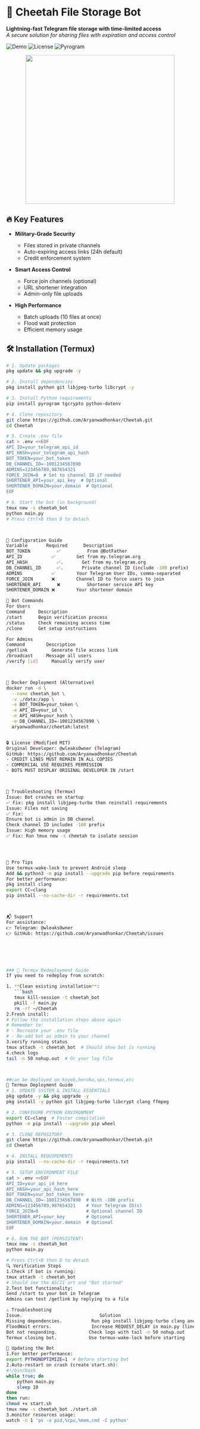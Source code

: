 # 🐆 Cheetah File Storage Bot 

**Lightning-fast Telegram file storage with time-limited access**  
*A secure solution for sharing files with expiration and access control*

![Demo](https://img.shields.io/badge/Status-Active-brightgreen) 
![License](https://img.shields.io/badge/License-MIT-blue)
![Pyrogram](https://img.shields.io/badge/Pyrogram-2.0-red)

<div align="center">
  <img src="https://github.com/Aryanwadhonkar/Cheetah/assets/your-repo/cheetah-banner.gif" width="400">
</div>

## 🔥 Key Features
- **Military-Grade Security**  
  - Files stored in private channels
  - Auto-expiring access links (24h default)
  - Credit enforcement system

- **Smart Access Control**  
  - Force join channels (optional)
  - URL shortener integration
  - Admin-only file uploads

- **High Performance**  
  - Batch uploads (10 files at once)
  - Flood wait protection
  - Efficient memory usage

## 🛠️ Installation (Termux)

```bash
# 1. Update packages
pkg update && pkg upgrade -y

# 2. Install dependencies
pkg install python git libjpeg-turbo libcrypt -y

# 3. Install Python requirements
pip install pyrogram tgcrypto python-dotenv

# 4. Clone repository
git clone https://github.com/Aryanwadhonkar/Cheetah.git
cd Cheetah

# 5. Create .env file
cat > .env <<EOF
API_ID=your_telegram_api_id
API_HASH=your_telegram_api_hash
BOT_TOKEN=your_bot_token
DB_CHANNEL_ID=-1001234567890
ADMINS=123456789,987654321
FORCE_JOIN=0  # Set to channel ID if needed
SHORTENER_API=your_api_key  # Optional
SHORTENER_DOMAIN=your.domain  # Optional
EOF

# 6. Start the bot (in background)
tmux new -s cheetah_bot
python main.py
# Press Ctrl+B then D to detach



📝 Configuration Guide
Variable	   Required	     Description
BOT_TOKEN	       ✅	      From @BotFather
API_ID	         ✅	      Get from my.telegram.org
API_HASH	       ✅.     	Get from my.telegram.org
DB_CHANNEL_ID	   ✅.     	Private channel ID (include -100 prefix)
ADMINS	         ✅	      Your Telegram User IDs, comma-separated
FORCE_JOIN	     ❌	      Channel ID to force users to join
SHORTENER_API	   ❌	      Shortener service API key
SHORTENER_DOMAIN ❌	      Your shortener domain

🤖 Bot Commands
For Users
Command	    Description
/start	    Begin verification process
/status	    Check remaining access time
/clone	    Get setup instructions

For Admins
Command	       Description
/getlink	     Generate file access link
/broadcast	   Message all users
/verify [id]	 Manually verify user



🐳 Docker Deployment (Alternative)
docker run -d \
  --name cheetah_bot \
  -v ./data:/app \
  -e BOT_TOKEN=your_token \
  -e API_ID=your_id \
  -e API_HASH=your_hash \
  -e DB_CHANNEL_ID=-1001234567890 \
  aryanwadhonkar/cheetah:latest


🔒 License (Modified MIT)
Original Developer: @wleaksOwner (Telegram)
GitHub: https://github.com/Aryanwadhonkar/Cheetah
- CREDIT LINES MUST REMAIN IN ALL COPIES
- COMMERCIAL USE REQUIRES PERMISSION
- BOTS MUST DISPLAY ORIGINAL DEVELOPER IN /start



🚨 Troubleshooting (Termux)
Issue: Bot crashes on startup
✅ Fix: pkg install libjpeg-turbo then reinstall requirements
Issue: Files not saving
✅ Fix:
Ensure bot is admin in DB channel
Check channel ID includes -100 prefix
Issue: High memory usage
✅ Fix: Run tmux new -s cheetah to isolate session




🌟 Pro Tips
Use termux-wake-lock to prevent Android sleep
Add && python3 -m pip install --upgrade pip before requirements
For better performance:
pkg install clang
export CC=clang
pip install --no-cache-dir -r requirements.txt



📬 Support
For assistance:
👉 Telegram: @wleaksOwner
👉 GitHub: https://github.com/Aryanwadhonkar/Cheetah/issues






### 🔄 Termux Redeployment Guide
If you need to redeploy from scratch:

1. **Clean existing installation**:
   ```bash
   tmux kill-session -t cheetah_bot
   pkill -f main.py
   rm -rf ~/Cheetah
2.Fresh install: 
# Follow the installation steps above again
# Remember to:
# - Recreate your .env file
# - Re-add bot as admin to your channel
3.verify running status
tmux attach -t cheetah_bot  # Should show bot is running
4.check logs
tail -n 50 nohup.out  # Or your log file



##can be deployed on koyeb,heroku,vps,termux,etc
🚀 Termux Deployment Guide
# 1. UPDATE SYSTEM & INSTALL ESSENTIALS
pkg update -y && pkg upgrade -y
pkg install -y python git libjpeg-turbo libcrypt clang ffmpeg

# 2. CONFIGURE PYTHON ENVIRONMENT
export CC=clang  # Faster compilation
python -m pip install --upgrade pip wheel

# 3. CLONE REPOSITORY
git clone https://github.com/Aryanwadhonkar/Cheetah.git
cd Cheetah

# 4. INSTALL REQUIREMENTS
pip install --no-cache-dir -r requirements.txt

# 5. SETUP ENVIRONMENT FILE
cat > .env <<EOF
API_ID=your_api_id_here
API_HASH=your_api_hash_here
BOT_TOKEN=your_bot_token_here
DB_CHANNEL_ID=-1001234567890  # With -100 prefix
ADMINS=123456789,987654321    # Your Telegram ID(s)
FORCE_JOIN=0                  # Optional channel ID
SHORTENER_API=your_key        # Optional
SHORTENER_DOMAIN=your.domain  # Optional
EOF

# 6. RUN THE BOT (PERSISTENT)
tmux new -s cheetah_bot
python main.py

# Press Ctrl+B then D to detach
🔍 Verification Steps
1.Check if bot is running:
tmux attach -t cheetah_bot
# Should see the ASCII art and "Bot started"
2.Test bot functionality:
Send /start to your bot in Telegram
Admins can test /getlink by replying to a file

⚠️ Troubleshooting
Issue.                             Solution
Missing dependencies.           Run pkg install libjpeg-turbo clang and reinstall requirements
FloodWait errors.               Increase REQUEST_DELAY in main.py (line 36)
Bot not responding.            Check logs with tail -n 50 nohup.out 
Termux closing bot.            Use termux-wake-lock before starting

🔄 Updating the Bot
1.For better performance:
export PYTHONOPTIMIZE=1  # Before starting bot
2.Auto-restart on crash (create start.sh):
#!/bin/bash
while true; do
    python main.py
    sleep 10
done
then run:
chmod +x start.sh
tmux new -s cheetah_bot ./start.sh
3.monitor resources usage:
watch -n 1 'ps -o pid,%cpu,%mem,cmd -C python'




